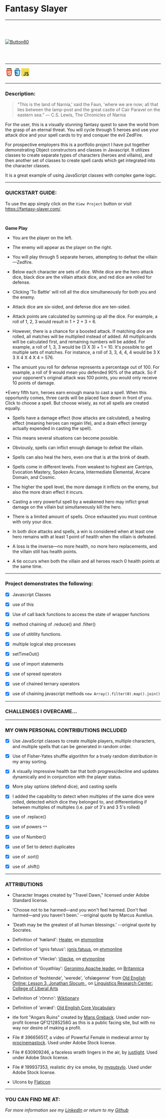 # Fantasy Slayer
 
 ---

<br>


<br>

[![Button60](https://user-images.githubusercontent.com/11747875/144651679-dc423f76-a98a-456d-8ca2-d913f0b7df12.png)](https://trrapp12.github.io/Product-Page/)

<br>
<br>


---

<img align="left" alt="HTML5" width="26px" src="https://raw.githubusercontent.com/github/explore/80688e429a7d4ef2fca1e82350fe8e3517d3494d/topics/html/html.png" />
<img align="left" alt="CSS3" width="26px" src="https://raw.githubusercontent.com/github/explore/80688e429a7d4ef2fca1e82350fe8e3517d3494d/topics/css/css.png" />
<img align="left" alt="JavaScript" width="26px" src="https://raw.githubusercontent.com/github/explore/80688e429a7d4ef2fca1e82350fe8e3517d3494d/topics/javascript/javascript.png" />
<br>
<br>

---

### Description:

>“This is the land of Narnia,'
>said the Faun,
>'where we are now; all that lies between the lamp-post
>and the great castle of Cair Paravel on the eastern sea.”
― C.S. Lewis, The Chronicles of Narnia

For the user, this is a visually stunning fantasy quest to save the world from the grasp of an eternal threat.  You will cycle through 5 heroes and use your attack dice and your spell cards to try and conquer the evil ZedFire.  

For prospective employers this is a portfolio project I have put together demonstrating Object constructors and classes in Javascript.  It utilizes classes to create separate types of characters (heroes and villains), and then another set of classes to create spell cards which get integrated into the character classes.

It is a great example of using JavaScript classes with complex game logic.  

---

### QUICKSTART GUIDE: 

To use the app simply click on the ```View Project``` button or visit <a href="https://fantasy-slayer.com">https://fantasy-slayer.com/</a>. 

<br>

**Game Play**

* You are the player on the left.

* The enemy will appear as the player on the right.

* You will play through 5 separate heroes, attempting to defeat the villain—Zedfire.

* Below each character are sets of dice. White dice are the hero attack dice, black dice are the villain attack dice, and red dice are rolled for defense.

* Clicking 'To Battle' will roll all the dice simultaneously for both you and the enemy.

* Attack dice are six-sided, and defense dice are ten-sided.

* Attack points are calculated by summing up all the dice. For example, a roll of 1, 2, 3 would result in 1 + 2 + 3 = 6.

* However, there is a chance for a boosted attack. If matching dice are rolled, all matches will be multiplied instead of added. All multiplicands will be calculated first, and remaining numbers will be added. For example, a roll of 1, 3, 3 would be (3 X 3) + 1 = 10. It's possible to get multiple sets of matches. For instance, a roll of 3, 3, 4, 4, 4 would be 3 X 3 X 4 X 4 X 4 = 576.

* The amount you roll for defense represents a percentage out of 100. For example, a roll of 9 would mean you defended 90% of the attack. So if your opponent's original attack was 100 points, you would only receive 10 points of damage.

*Every fifth turn, heroes earn enough mana to cast a spell. When this opportunity comes, three cards will be placed face down in front of you. Click to choose a spell. But choose wisely, as not all spells are created equally.

* Spells have a damage effect (how attacks are calculated), a healing effect (meaning heroes can regain life), and a drain effect (energy actually expended in casting the spell).

* This means several situations can become possible.

* Obviously, spells can inflict enough damage to defeat the villain.

* Spells can also heal the hero, even one that is at the brink of death.

* Spells come in different levels. From weakest to highest are Cantrips, Evocation Mastery, Spoken Arcana, Intermediate Elemental, Arcane Domain, and Cosmic.

* The higher the spell level, the more damage it inflicts on the enemy, but also the more drain effect it incurs.

* Casting a very powerful spell by a weakened hero may inflict great damage on the villain but simultaneously kill the hero.

* There is a limited amount of spells.  Once exhausted you must continue with only your dice.

* In both dice attacks and spells, a win is considered when at least one hero remains with at least 1 point of health when the villain is defeated.

* A loss is the inverse—no more health, no more hero replacements, and the villain still has health points.

* A tie occurs when both the villain and all heroes reach 0 health points at the same time.


---

### Project demonstrates the following:

- [X] Javascript Classes
    
- [X] use of this

- [X] Use of call back functions to access the state of wrapper functions
    
- [X] method chaining of .reduce() and .filter()
    
- [X] use of utitility functions.
    
- [X] multiple logical step processes
    
- [X] setTimeOut()
    
- [X] use of import statements
    
- [X] use of spread operators
    
- [X] use of chained ternary operators

- [X] use of chaining javascript methods ``` new Array().filter(0).map().join() ```

---

### CHALLENGES I OVERCAME...


---

### MY OWN PERSONAL CONTRIBUTIONS INCLUDED 

- [X] Use JavaScript classes to create multiple players, multiple characters, and multiple spells that can be generated in random order.  
      
- [X] Use of Fisher-Yates shuffle algorithm for a truely random distribution in my array sorting.

- [X] A visually impressive health bar that both progress/decline and updates dynamically and in conjunction with the player status.


      
- [X] More play options (defend dice), and casting spells
      
- [X] I added the capability to detect when multiples of the same dice were rolled, detected which dice they belonged to, and differentiating if between multiples of multiples (i.e. pair of 3's and 3 5's rolled)
      
- [X] use of .replace()
      
- [X] use of powers ``` ** ```
      
- [X] use of Number()
      
- [X] use of Set to detect duplicates
      
- [X] use of .sort()
      
- [X] use of .shift()

---

### ATTRIBUTIONS

* Character Images created by "Travel Dawn," licensed under Adobe Standard license.

* 'Choose not to be harmed—and you won't feel harmed. Don't feel harmed—and you haven't been.' --original quote by Marcus Aurelius.

* 'Death may be the greatest of all human blessings.' --original quote by Socrates.

* Definition of 'hæland': <a href="https://www.etymonline.com/search?q=haeland">Healer</a>, on <a href="https://www.etymonline.com/">etymonline</a>

* Defintiion of 'ignis fatuus': <a href="https://www.etymonline.com/search?q=ignis%20fatuus&ref=searchbar_searchhint">ignis fatuus</a>, on <a href="https://www.etymonline.com/">etymonline</a>

* Definition of 'Vliecke': <a href="https://www.etymonline.com/search?q=Vliecke">Vliecke</a>, on <a href="https://www.etymonline.com/">etymonline</a>

* Definition of 'Goyathlay': <a href="https://www.britannica.com/biography/Geronimo">Geronimo Apache leader</a>, on <a href="https://www.britannica.com/">Britannica</a>

* Definition of 'feohtende', 'werede', 'ofslægenne' from <a href="https://lrc.la.utexas.edu/eieol/engol/30">Old English Online: Lesson 3, Jonathan Slocum </a>, on <a href="https://liberalarts.utexas.edu/lrc/">Linguistics Research Center: College of Liberal Arts</a>

* Definition of 'התחלה': <a href="https://en.wiktionary.org/wiki/Wiktionary:Main_Page">Wiktionary</a></p>

* Definition of 'anræd': <a href="https://www.st-andrews.ac.uk/~cr30/vocabulary/">Old English Core Vocabulary</a>

* itle font "Angars Ruins" created by <a href="http://www.mansgreback.com/">Mans Greback</a>. Used under non-profit license QF121285258G as this is a public facing site, but with no way nor desire of making a profit.

* File # 396656517, a video of Powerful Female in medieval armor by <a href="https://stock.adobe.com/contributor/205110669/procinemastock?load_type=author&prev_url=detail">procinemastock</a>. Used under Adobe Stock license.

* File # 630909246, a faceless wraith lingers in the air, by <a href="https://stock.adobe.com/contributor/207618192/justlight?load_type=author&prev_url=detail">justlight</a>. Used under Adobe Stock license.

* File # 199937353, realistic dry ice smoke, by <a href="https://stock.adobe.com/contributor/206637170/mputsylo?load_type=author&prev_url=detail">myputsylo</a>. Used under Adobe Stock license.

* UIcons by <a href="https://www.flaticon.com/uicons">Flaticon</a>

---

### YOU CAN FIND ME AT:

*For more information see my [LinkedIn](https://www.linkedin.com/in/trevor-rapp-042a1037) or return to my [Github](https://github.com/trrapp12)*

